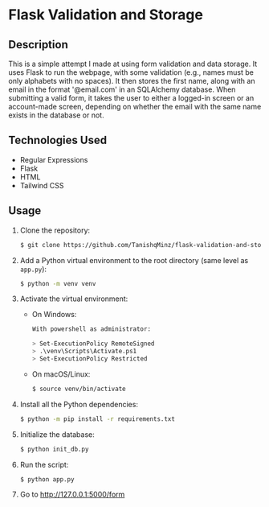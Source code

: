 
# Flask Validation and Storage

## Description

This is a simple attempt I made at using form validation and data storage. It uses Flask to run the webpage, with some validation (e.g., names must be only alphabets with no spaces). It then stores the first name, along with an email in the format '<firstname>@email.com' in an SQLAlchemy database. When submitting a valid form, it takes the user to either a logged-in screen or an account-made screen, depending on whether the email with the same name exists in the database or not.

## Technologies Used

- Regular Expressions
- Flask
- HTML
- Tailwind CSS

## Usage

1. Clone the repository:

    ```sh
    $ git clone https://github.com/TanishqMinz/flask-validation-and-storage/
    ```

2. Add a Python virtual environment to the root directory (same level as `app.py`):

    ```sh
    $ python -m venv venv
    ```

3. Activate the virtual environment:

    - On Windows:

        ```sh
        With powershell as administrator:
        
        > Set-ExecutionPolicy RemoteSigned
        > .\venv\Scripts\Activate.ps1
        > Set-ExecutionPolicy Restricted
        ```

    - On macOS/Linux:

        ```sh
        $ source venv/bin/activate
        ```

4. Install all the Python dependencies:

    ```sh
    $ python -m pip install -r requirements.txt
    ```

5. Initialize the database:

    ```sh
    $ python init_db.py
    ```
    
6. Run the script:

    ```sh
    $ python app.py
    ```

7. Go to http://127.0.0.1:5000/form
